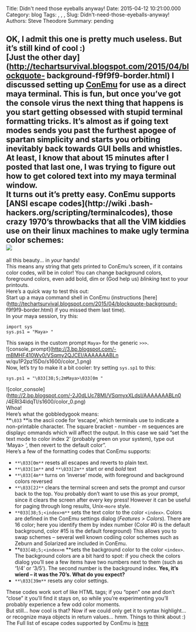 Title: Didn't need those eyeballs anyway!
Date: 2015-04-12 10:21:00.000
Category: blog
Tags: , , , 
Slug: Didn't-need-those-eyeballs-anyway!
Authors: Steve Theodore
Summary: pending

OK, I admit this one is pretty much useless. But it’s still kind of cool :)  
[Just the other day](http://techartsurvival.blogspot.com/2015/04/blockquote-
background-f9f9f9-border.html) I discussed setting up
[ConEmu](http://conemu.github.io/) for use as a direct maya terminal. This is
fun, but once you’ve got the console virus the next thing that happens is you
start getting obsessed with stupid terminal formatting tricks. It’s almost as
if going text modes sends you past the furthest apogee of spartan simplicity
and starts you orbiting inevitably back towards GUI bells and whistles.  
At least, I know that about 15 minutes after I posted that last one, I was
trying to figure out how to get colored text into my maya terminal window.  
It turns out it’s pretty easy. ConEmu supports [ANSI escape codes](http://wiki
.bash-hackers.org/scripting/terminalcodes), those crazy 1970’s throwbacks that
all the VIM kiddies use on their linux machines to make ugly termina color
schemes:  
![](http://i.stack.imgur.com/79YI2.png)  
---  
all this beauty... in _your_ hands!  
This means any string that gets printed to ConEmu’s screen, if it contains
color codes, will be in color! You can change background colors, foreground
colors, even add bold, dim or (God help us) _blinking_ text to your printouts.  
Here’s a quick way to test this out:  
Start up a maya command shell in ConEmu (instructions
[here](http://techartsurvival.blogspot.com/2015/04/blockquote-background-
f9f9f9-border.html) if you missed them last time).  
In your maya session, try this:  
  

    
    
    import sys  
    sys.ps1 = "Maya> "  
    

  
This swaps in the custom prompt `Maya>` for the generic `>>>`.  
![console_prompt](http://3.bp.blogspot.com/-mBMHF410Wy0/VSqmy2QJCEI/AAAAAAABLn
w/qu1P2pz15Do/s1600/color_1.png)  
Now, let’s try to make it a bit cooler: try setting `sys.sp1` to this:  

    
    
    sys.ps1 = "\033[38;5;2mMaya>\033[0m "  
    

  
![color_console](http://2.bp.blogspot.com/-2J0dLUc78MI/VSqmyxXLdsI/AAAAAAABLn0
/4ERl34IdqTI/s1600/color_0.png)  
Whoa!  
Here’s what the gobbledygook means:  
**`\033` **is the ascii code for ‘escape’, which terminals use to indicate a non-printable character. The square bracket - number - m sequences are displayc ommands which will affect the output. In this case we said “set the text mode to color index 2’ (probably green on your system), type out ‘Maya&gt; ‘, then revert to the default color”.  
Here’s a few of the formatting codes that ConEmu supports:  

  * `**\033[0m**` resets all escapes and reverts to plain text.
  * `**\033[1m**` and `**\033[2m**` start or end _bold_ text
  * `**\033[4m**` turns on ‘inverse’ mode, with foreground and background colors reversed
  * `**\033[2J**` clears the terminal screen and sets the prompt and cursor back to the top. You probably don’t want to use this as your prompt, since it clears the screen after every key press! However it can be useful for paging through long results, Unix-`more` style.
  * `**033[38;5;<index>m**` sets the text color to the color `<index>`. Colors are defined in the ConEmu settings dialog (_Features &gt; Colors_). There are 16 color; here you identify them by index number (Color #0 is the default background, color #15 is the default foreground) This allows you to swap schemes – several well known codiing color schemes such as Zeburn and Solarized are included in ConEmu.
  * **`033[48;5;<index>m` **sets the background color to the color `<index>`. The background colors are a bit hard to spot: if you check the colors dialog you’ll see a few items have two numbers next to them (such as ‘1/4’ or ‘3/5’). The second number is the background index. **Yes, it’s wierd – it was the 70’s. What do you expect?**
  * `**\033[39m**` resets any color settings.

  
These codes work sort of like HTML tags; if you “open” one and don’t “close”
it you’ll find it stays on, so while you’re experimenting you’ll probably
experience a few odd color moments.  
But still… how cool is that? Now if we could only get it to syntax highlight…
or recognize maya objects in return values… hmm. Things to think about :)  
The Full list of escape codes supported by ConEmu is
[here](http://conemu.github.io/en/AnsiEscapeCodes.html)



